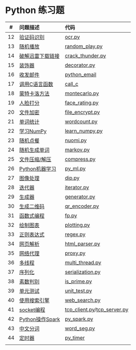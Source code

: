 # Python 练习题

|  #   | 问题描述                                     | 代码                                       |
| :--: | :--------------------------------------- | :--------------------------------------- |
|  12  | [验证码识别](src/ocr/description.md)          | [ocr.py](src/ocr/ocr.py)                 |
|  13  | [随机播放](src/random_play/description.md)   | [random_play.py](src/random_play/random_play.py) |
|  14  | [破解迅雷下载链接](src/crack_thunder/description.md) | [crack_thunder.py](src/crack_thunder/crack_thunder.py) |
|  15  | [装饰器](src/decorator/description.md)      | [decorator.py](src/decorator/decorator.py) |
|  16  | [收发邮件](src/python_email/description.md)  | [python_email](src/python_email/python_email.py) |
|  17  | [调用C语言函数](src/call_c/description.md)     | [call_c](src/call_c/call_c.py)           |
|  18  | [蒙特卡洛方法](src/montecarlo/description.md)  | [montecarlo.py](src/montecarlo/montecarlo.py) |
|  19  | [人脸打分](src/face_rating/description.md)   | [face_rating.py](src/face_rating/face_rating.py) |
|  20  | [文件加密](src/file_encrypt/description.md)  | [file_encrypt.py](src/file_encrypt/file_encrypt.py) |
|  21  | [单词统计](src/wordcount/description.md)     | [wordcount.py](src/wordcount/wordcount.py) |
|  22  | [学习NumPy](src/learn_numpy/description.md) | [learn_numpy.py](src/learn_numpy/learn_numpy.py) |
|  23  | [随机点餐](src/nuomi/description.md)         | [nuomi.py](src/nuomi/nuomi.py)           |
|  24  | [随机生成单词](src/markov/description.md)      | [markov.py](src/markov/markov.py)        |
|  25  | [文件压缩/解压](src/compress/description.md)   | [compress.py](src/compress/compress.py)  |
|  26  | [Python机器学习](src/py_ml/description.md)   | [py_ml.py](src/py_ml/py_ml.py)           |
|  27  | [图像处理](src/dip/description.md)           | [dip.py](src/dip/dip.py)                 |
|  28  | [迭代器](src/iterator/description.md)       | [iterator.py](src/iterator/iterator.py)  |
|  29  | [生成器](src/generator/description.md)      | [generator.py](src/generator/generator.py) |
|  30  | [生成二维码](src/qr_encoder/description.md)   | [qr_encoder.py](src/qr_encoder/qr_encoder.py) |
|  31  | [函数式编程](src/fp/description.md)           | [fp.py](src/fp/fp.py)                    |
|  32  | [绘制图表](src/plotting/description.md)      | [plotting.py](src/plotting/plotting.py)  |
|  33  | [正则表达式](src/regex/description.md)        | [regex.py](src/regex/regex.py)           |
|  34  | [网页解析](src/html_parser/description.md)   | [html_parser.py](src/html_parser/html_parser.py) |
|  35  | [网络代理](src/proxy/description.md)         | [proxy.py](src/proxy/proxy.py)           |
|  36  | [多线程](src/multi_thread/description.md)   | [multi_thread.py](src/multi_thread/multi_thread.py) |
|  37  | [序列化](src/serialization/description.md)  | [serialization.py](src/serialization/serialization.py) |
|  38  | [素数判别](src/is_prime/description.md)      | [is_prime.py](src/is_prime/is_prime.py)  |
|  39  | [单元测试](src/unit_test/description.md)     | [unit_test.py](src/unit_test/unit_test.py) |
|  40  | [使用搜索引擎](src/web_search/description.md)  | [web_search.py](src/web_search/web_search.py) |
|  41  | [socket编程](src/tcp_socket/description.md) | [tcp_client.py](src/tcp_socket/tcp_client.py)/[tcp_server.py](src/tcp_socket/tcp_server.py) |
|  42  | [Python操作Spark](src/py_spark/description.md) | [py_spark.py](src/py_spark/py_spark.py)  |
|  43  | [中文分词](src/word_seg/description.md)      | [word_seg.py](src/word_seg/word_seg.py)  |
|  44  | [定时器](src/py_timer/description.md)       | [py_timer](src/py_timer/py_timer.py)     |
|      |                                          |                                          |

